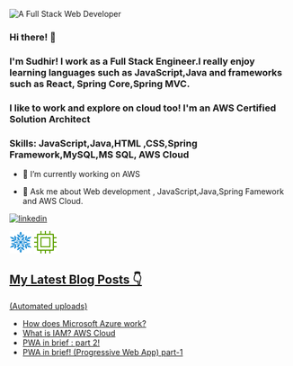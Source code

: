 ![A Full Stack Web Developer](https://media-exp1.licdn.com/dms/image/C561BAQEUTj_4I-fzJg/company-background_10000/0?e=2159024400&v=beta&t=ruawNuGMCiCJ15QAVo500lGifLXYFz-5EmGCI2aJhGM)

<!---
- 👋 Hi, I’m @currently-not-available
- 👀 I’m interested in ...
- 🌱 I’m currently learning ...
- 💞️ I’m looking to collaborate on ...
- 📫 How to reach me ...
--->
### Hi there! 👋

### I'm Sudhir! I work as a Full Stack Engineer.I really enjoy learning languages such as JavaScript,Java and frameworks such as React, Spring Core,Spring MVC.

### I like to work and explore on cloud too! I'm an AWS Certified Solution Architect

### Skills: JavaScript,Java,HTML ,CSS,Spring Framework,MySQL,MS SQL, AWS Cloud


- 🔭 I’m currently working on AWS 
 
- 💬 Ask me about Web development , JavaScript,Java,Spring Famework and AWS Cloud.


[<img src='https://cdn.jsdelivr.net/npm/simple-icons@3.0.1/icons/linkedin.svg' alt='linkedin' height='40'>](https://www.linkedin.com/in/sudhirdontha/)  


<a href='https://archiveprogram.github.com/'><img src='https://raw.githubusercontent.com/acervenky/animated-github-badges/master/assets/acbadge.gif' width='40' height='40'></a> <a href='https://docs.github.com/en/developers'><img src='https://raw.githubusercontent.com/acervenky/animated-github-badges/master/assets/devbadge.gif' width='40' height='40'>
 
## My Latest Blog Posts 👇
<!-- HASHNODE_BLOG:START -->
 (Automated uploads)
- [How does Microsoft Azure work?](https://sudhirdontha.hashnode.dev/how-does-microsoft-azure-work-ckq9wrc3f01tvm0s1960ge1u1)
- [What is IAM? 
AWS Cloud](https://sudhirdontha.hashnode.dev/what-is-iam-aws-cloud-ckiue2r7g0emr33s11ja68kdn)
- [PWA in brief : 
part 2!](https://sudhirdontha.hashnode.dev/pwa-in-brief-part-2-ckisuh7ii05cb33s12bgmavyi)
- [PWA in brief! (Progressive Web App)
part-1](https://sudhirdontha.hashnode.dev/pwa-in-brief-part-1-ckisschlk04t433s1go6v4cqh)
<!-- HASHNODE_BLOG:END -->


